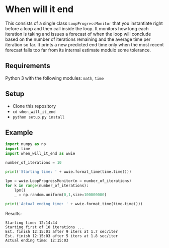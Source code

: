 # When will it end

This consists of a single class `LoopProgressMonitor` that you instantiate right before a loop
and then call inside the loop. It monitors how long each iteration is taking and issues a forecast of when
the loop will conclude based on the number of iterations remaining and the average time per iteration so far.
It prints a new predicted end time only when the most recent forecast falls too far from its internal estimate 
modulo some tolerance.

## Requirements

Python 3 with the following modules: `math`, `time`

## Setup

- Clone this repository
- `cd when_will_it_end`
- `python setup.py install`

## Example

```python
import numpy as np
import time
import when_will_it_end as wwie

number_of_iterations = 10

print('Starting time: ' + wwie.format_time(time.time()))

lpm = wwie.LoopProgressMonitor(n = number_of_iterations)
for k in range(number_of_iterations):
    lpm()
    _ = np.random.uniform(0,1,size=100000000)

print('Actual ending time: ' + wwie.format_time(time.time()))
```

Results:

```
Starting time: 12:14:44
Starting first of 10 iterations ...
Est. finish 12:15:01 after 9 iters at 1.7 sec/iter
Est. finish 12:15:03 after 5 iters at 1.8 sec/iter
Actual ending time: 12:15:03
```
